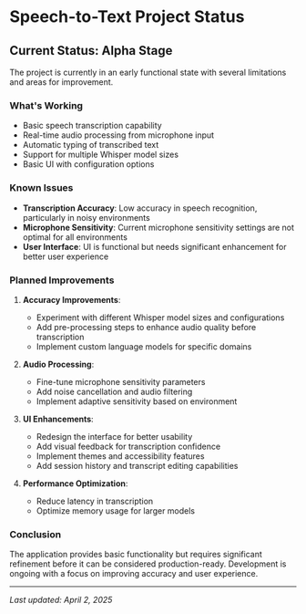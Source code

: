# Speech-to-Text Project Status

## Current Status: Alpha Stage

The project is currently in an early functional state with several limitations and areas for improvement.

### What's Working
- Basic speech transcription capability
- Real-time audio processing from microphone input
- Automatic typing of transcribed text
- Support for multiple Whisper model sizes
- Basic UI with configuration options

### Known Issues
- **Transcription Accuracy**: Low accuracy in speech recognition, particularly in noisy environments
- **Microphone Sensitivity**: Current microphone sensitivity settings are not optimal for all environments
- **User Interface**: UI is functional but needs significant enhancement for better user experience

### Planned Improvements
1. **Accuracy Improvements**:
   - Experiment with different Whisper model sizes and configurations
   - Add pre-processing steps to enhance audio quality before transcription
   - Implement custom language models for specific domains

2. **Audio Processing**:
   - Fine-tune microphone sensitivity parameters
   - Add noise cancellation and audio filtering
   - Implement adaptive sensitivity based on environment

3. **UI Enhancements**:
   - Redesign the interface for better usability
   - Add visual feedback for transcription confidence
   - Implement themes and accessibility features
   - Add session history and transcript editing capabilities

4. **Performance Optimization**:
   - Reduce latency in transcription
   - Optimize memory usage for larger models

### Conclusion
The application provides basic functionality but requires significant refinement before it can be considered production-ready. Development is ongoing with a focus on improving accuracy and user experience.

---
*Last updated: April 2, 2025* 